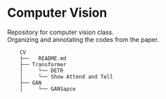 # Computer Vision
Repository for computer vision class.<br>
Organizing and annotating the codes from the paper.

```
    CV
    ├──   README.md
    ├── Transformer
    │     └── DETR
    │     └── Show Attend and Tell
    ├── GAN
    │     └── GANSapce
```